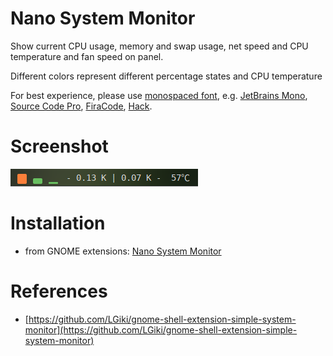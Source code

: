 # Nano System Monitor

Show current CPU usage, memory and swap usage, net speed and CPU temperature and fan speed on panel.

Different colors represent different percentage states and CPU temperature

For best experience, please use [monospaced font](https://en.wikipedia.org/wiki/Monospaced_font), e.g. [JetBrains Mono](https://www.jetbrains.com/lp/mono/), [Source Code Pro](http://adobe-fonts.github.io/source-code-pro/), [FiraCode](https://github.com/tonsky/FiraCode), [Hack](https://github.com/source-foundry/Hack).

# Screenshot

![](screenshot/screenshot.png)

# Installation

- from GNOME extensions: [Nano System Monitor](https://extensions.gnome.org/extension/5037/nano-system-monitor/)

# References

- [https://github.com/LGiki/gnome-shell-extension-simple-system-monitor](https://github.com/LGiki/gnome-shell-extension-simple-system-monitor)

